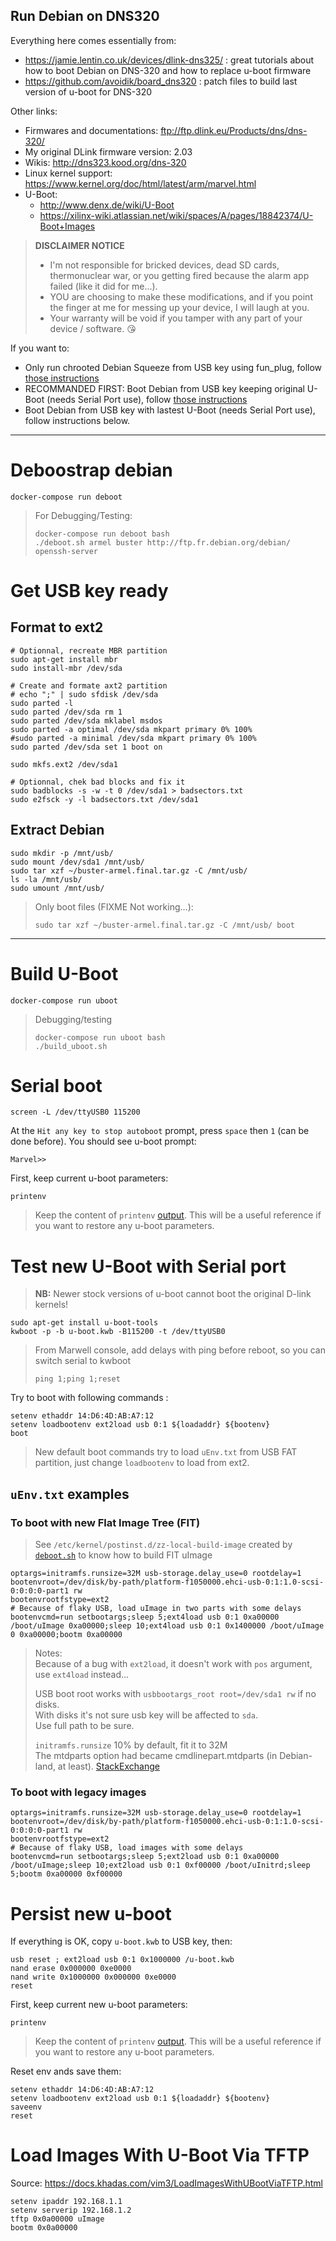 Run Debian on DNS320
--------------------

Everything here comes essentially from:

- https://jamie.lentin.co.uk/devices/dlink-dns325/ : great tutorials about how to boot Debian on DNS-320 and how to replace u-boot firmware
- https://github.com/avoidik/board_dns320 : patch files to build last version of u-boot for DNS-320

Other links:
- Firmwares and documentations: ftp://ftp.dlink.eu/Products/dns/dns-320/
- My original DLink firmware version: 2.03
- Wikis: http://dns323.kood.org/dns-320
- Linux kernel support: https://www.kernel.org/doc/html/latest/arm/marvel.html
- U-Boot:
  - http://www.denx.de/wiki/U-Boot
  - https://xilinx-wiki.atlassian.net/wiki/spaces/A/pages/18842374/U-Boot+Images

> **DISCLAIMER NOTICE**
> * I'm not responsible for bricked devices, dead SD cards, thermonuclear war, or you getting fired because the alarm app failed (like it did for me...).
> * YOU are choosing to make these modifications, and if you point the finger at me for messing up your device, I will laugh at you.
> * Your warranty will be void if you tamper with any part of your device / software.
> 😘

If you want to:

- Only run chrooted Debian Squeeze from USB key using fun_plug, follow [those instructions](fun_plug.md)
- RECOMMANDED FIRST: Boot Debian from USB key keeping original U-Boot (needs Serial Port use), follow [those instructions](keep_uboot.md)
- Boot Debian from USB key with lastest U-Boot (needs Serial Port use), follow instructions below.

-----------------------------------------------------------------------

# Deboostrap debian

    docker-compose run deboot

> For Debugging/Testing:
>
>     docker-compose run deboot bash
>     ./deboot.sh armel buster http://ftp.fr.debian.org/debian/ openssh-server

# Get USB key ready

## Format to ext2
    
    # Optionnal, recreate MBR partition
    sudo apt-get install mbr
    sudo install-mbr /dev/sda

    # Create and formate axt2 partition
    # echo ";" | sudo sfdisk /dev/sda
    sudo parted -l
    sudo parted /dev/sda rm 1
    sudo parted /dev/sda mklabel msdos
    sudo parted -a optimal /dev/sda mkpart primary 0% 100%
    #sudo parted -a minimal /dev/sda mkpart primary 0% 100%
    sudo parted /dev/sda set 1 boot on

    sudo mkfs.ext2 /dev/sda1

    # Optionnal, chek bad blocks and fix it
    sudo badblocks -s -w -t 0 /dev/sda1 > badsectors.txt
    sudo e2fsck -y -l badsectors.txt /dev/sda1

## Extract Debian

    sudo mkdir -p /mnt/usb/
    sudo mount /dev/sda1 /mnt/usb/
    sudo tar xzf ~/buster-armel.final.tar.gz -C /mnt/usb/
    ls -la /mnt/usb/
    sudo umount /mnt/usb/

> Only boot files (FIXME Not working...):
>
>     sudo tar xzf ~/buster-armel.final.tar.gz -C /mnt/usb/ boot

-----------------------------------------------------------------------

# Build U-Boot

    docker-compose run uboot

> Debugging/testing
>
>     docker-compose run uboot bash
>     ./build_uboot.sh

# Serial boot

    screen -L /dev/ttyUSB0 115200

At the `Hit any key to stop autoboot` prompt, press `space` then `1` (can be done before). You should see u-boot prompt:

    Marvel>> 

First, keep current u-boot parameters:

    printenv

> Keep the content of `printenv` [output](infos/printenv.txt). This will be a useful reference if you want to restore any u-boot parameters.

# Test new U-Boot with Serial port

> **NB:** Newer stock versions of u-boot cannot boot the original D-link kernels!

    sudo apt-get install u-boot-tools
    kwboot -p -b u-boot.kwb -B115200 -t /dev/ttyUSB0

> From Marwell console, add delays with ping before reboot, so you can switch serial to kwboot
>
>     ping 1;ping 1;reset

Try to boot with following commands :

    setenv ethaddr 14:D6:4D:AB:A7:12
    setenv loadbootenv ext2load usb 0:1 ${loadaddr} ${bootenv}
    boot

> New default boot commands try to load `uEnv.txt` from USB FAT partition, just change `loadbootenv` to load from ext2.

## `uEnv.txt` examples

### To boot with new Flat Image Tree (FIT)

> See `/etc/kernel/postinst.d/zz-local-build-image` created by [`deboot.sh`](scripts/deboot.sh) to know how to build FIT uImage

    optargs=initramfs.runsize=32M usb-storage.delay_use=0 rootdelay=1
    bootenvroot=/dev/disk/by-path/platform-f1050000.ehci-usb-0:1:1.0-scsi-0:0:0:0-part1 rw
    bootenvrootfstype=ext2
    # Because of flaky USB, load uImage in two parts with some delays
    bootenvcmd=run setbootargs;sleep 5;ext4load usb 0:1 0xa00000 /boot/uImage 0xa00000;sleep 10;ext4load usb 0:1 0x1400000 /boot/uImage 0 0xa00000;bootm 0xa00000

> Notes:  
> Because of a bug with `ext2load`, it doesn't work with `pos` argument, use `ext4load` instead...  
>
> USB boot root works with `usbbootargs_root root=/dev/sda1 rw` if no disks.  
> With disks it's not sure usb key will be affected to `sda`.  
> Use full path to be sure.
>
> `initramfs.runsize` 10% by default, fit it to 32M  
> The mtdparts option had became cmdlinepart.mtdparts (in Debian-land, at least). [StackExchange](https://unix.stackexchange.com/q/554266)

### To boot with legacy images

    optargs=initramfs.runsize=32M usb-storage.delay_use=0 rootdelay=1
    bootenvroot=/dev/disk/by-path/platform-f1050000.ehci-usb-0:1:1.0-scsi-0:0:0:0-part1 rw
    bootenvrootfstype=ext2
    # Because of flaky USB, load images with some delays
    bootenvcmd=run setbootargs;sleep 5;ext2load usb 0:1 0xa00000 /boot/uImage;sleep 10;ext2load usb 0:1 0xf00000 /boot/uInitrd;sleep 5;bootm 0xa00000 0xf00000

# Persist new u-boot

If everything is OK, copy `u-boot.kwb` to USB key, then:

    usb reset ; ext2load usb 0:1 0x1000000 /u-boot.kwb
    nand erase 0x000000 0xe0000
    nand write 0x1000000 0x000000 0xe0000
    reset

First, keep current new u-boot parameters:

    printenv

> Keep the content of `printenv` [output](infos/printenv.txt). This will be a useful reference if you want to restore any u-boot parameters.

Reset env ands save them:

    setenv ethaddr 14:D6:4D:AB:A7:12
    setenv loadbootenv ext2load usb 0:1 ${loadaddr} ${bootenv}
    saveenv
    reset

# Load Images With U-Boot Via TFTP

Source: https://docs.khadas.com/vim3/LoadImagesWithUBootViaTFTP.html

    setenv ipaddr 192.168.1.1
    setenv serverip 192.168.1.2
    tftp 0x0a00000 uImage
    bootm 0x0a00000
